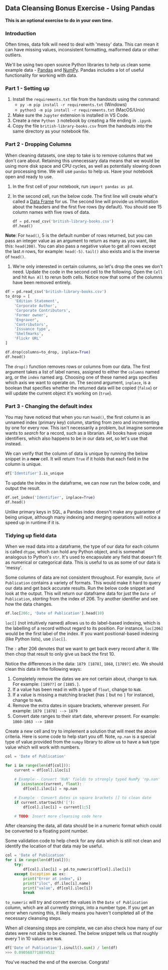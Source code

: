 ## Data Cleansing Bonus Exercise - Using Pandas

**This is an optional exercise to do in your own time.**

### Introduction

Often times, data folk will need to deal with 'messy' data. This can mean it can have missing values, inconsistent formatting, malformed data or other outliers.

We'll be using two open source Python libraries to help us clean some example data - [Pandas](https://pandas.pydata.org/) and [NumPy](https://numpy.org/). Pandas includes a lot of useful functionality for working with data.

### Part 1 - Setting up

1. Install the `requirements.txt` file from the handouts using the command:
    - `py -m pip install -r requirements.txt` (Windows)
    - `python3 -m pip install -r requirements.txt` (MacOS/Unix)
1. Make sure the `Jupyter` extension is installed in VS Code.
1. Create a new `Python 3` notebook by creating a file ending in `.ipynb`.
1. Copy the file `british-library-books.csv` from the handouts into the same directory as your notebook file.

### Part 2 - Dropping Columns

When cleaning datasets, one step to take is to remove columns that we don't care about. Retaining this unnecessary data means that we would be using more disk space and CPU cycles, as well as potentially slowing down our processing time. We will use `pandas` to help us. Have your notebook open and ready to use.

1. In the first cell of your notebook, run `import pandas as pd`.

1. In the second cell, run the below code. The first line will create what's called a [Data Frame](https://www.datacamp.com/community/tutorials/pandas-tutorial-dataframe-python) for us. The second line will provide us information about the headers and the first five rows (by default). You should see 15 column names with five rows of data.

    ```py
    df = pd.read_csv('british-library-books.csv')
    df.head()
    ```

**Note**: For `head()`, 5 is the default number of rows returned, but you can pass an integer value as an argument to return as many as you want, like this: `head(200)`. You can also pass a negative value to get all rows except the last _n_ rows, for example: `head(-5)`. `tail()` also exists and is the inverse of `head()`.

1. We're only interested in certain columns, so let's drop the ones we don't need. Update the code in the second cell to the following. Open the `Cell` and hit `Run All` to rerun both cells. Notice now that some of the columns have been removed entirely.

```py
df = pd.read_csv('british-library-books.csv')
to_drop = [
    'Edition Statement',
    'Corporate Author',
    'Corporate Contributors',
    'Former owner',
    'Engraver',
    'Contributors',
    'Issuance type',
    'Shelfmarks',
    'Flickr URL'
]

df.drop(columns=to_drop, inplace=True)
df.head()
```

The `drop()` function removes rows or columns from our data. The first argument takes a list of label names, assigned to either the `columns` named arg, or the `index` named arg. Choosing one of these named args specifies which axis we want to operate on. The second argument, `inplace`, is a boolean that specifies whether the returned data will be copied (`false`) or will update the current object it's working on (`true`).

### Part 3 - Changing the default index

You may have noticed that when you run `head()`, the first column is an unnamed index (primary key) column, starting from zero and incrementing by one for every row. This isn't necessarily a problem, but imagine someone wants to _search_ for a record, such as a librarian. All books have unique identifiers, which also happens to be in our data set, so let's use that instead.

We can verify that the column of data is unique by running the below snippet in a **new** cell. It will return `True` if it holds that each field in the column is unique.

```py
df['Identifier'].is_unique
```

To update the index in the dataframe, we can now run the below code, and output the result.

```py
df.set_index('Identifier', inplace=True)
df.head()
```

Unlike primary keys in SQL, a Pandas index doesn't make any guarantee of being unique, although many indexing and merging operations will notice a speed up in runtime if it is.

### Tidying up field data

When we read data into a dataframe, the type of our data for each column is called `dtype`, which can hold any Python object, and is somewhat analogous to Python's `str`. It's used to encapsulate any field that doesn't fit as numerical or categorical data. This is useful to us as some of our data is 'messy'.

Some columns of data are not consistent throughout. For example, `Date of Publication` contains a variety of formats. This would make it hard to query our data and get back accurate results. Run the below code snippet and look at the output. This will return our dataframe data for just the `Date of Publication`, _starting_ from the index of 206. Try another identifier and see how the data changes.

```py
df.loc[206:, 'Date of Publication'].head(10)
```

`loc[]` (not intuitively named) allows us to do label-based indexing, which is the labelling of a record without regard to its position. For instance, `loc[206]` would be the first label of the index. If you want positional-based indexing (like Python lists), use `iloc[]`.

The `:` after 206 denotes that we want to get back every record after it. We then chop that result to only give us back the first 10.

Notice the differences in the data: `1879 [1878]`, `1868`, `[1789?]` etc. We should clean this data in the following ways:

1. Completely remove the dates we are not certain about, change to `NaN`. For example: `[1897?]` or `[1885.]`.
1. If a value has been read in with a type of `float`, change to `NaN`.
1. If a value is missing a matching bracket (has `[` but no `]` for instance), change to `NaN`.
1. Remove the extra dates in square brackets, wherever present. For example: `1879 [1878] --> 1879`
1. Convert date ranges to their start date, wherever present. For example: `1860-1863 --> 1860`

Create a new cell and try to implement a solution that will meet the above criteria. Here is some code to help start you off. Note, `np.nan` is a special type of value provided from the `numpy` library to allow us to have a `NaN` type value which will work with numbers.

```py
col = 'Date of Publication'

for i in range(len(df[col])):
    current = df[col].iloc[i]
    
    # Example - Convert 'NaN' fields to strongly typed NumPy 'np.nan'
    if isinstance(current, float):
        df[col].iloc[i] = np.nan 

    # Example - Convert dates in square brackets [] to clean date
    if current.startswith('['):
        df[col].iloc[i] = current[1:5]

    # TODO: Insert more cleansing code here
```

After cleansing the data, all data should be in a numeric format which could be converted to a floating point number.

Some validation code to help check for any data which is still not clean and identify the location of that data may be useful.

```py
col = 'Date of Publication'
for i in range(len(df[col])):
    try:
        df[col].iloc[i] = pd.to_numeric(df[col].iloc[i])
    except Exception as ex:
        print("Error at index", i)
        print("iloc", df.iloc[i].name)
        print("value", df[col].iloc[i])
        break
```

`to_numeric` will try and convert the values in the `Date of Publication` column, which are all currently strings, into a number type. If you get an error when running this, it likely means you haven't completed all of the necessary cleansing steps.

When all cleansing steps are complete, we can also check how many of our dates were not able to be cleaned. The below snippet tells us that roughly every 1 in 10 values are `NaN`.

```py
df['Date of Publication'].isnull().sum() / len(df)
>>> 0.0905687718874532
```

You've reached the end of the exercise. Congrats!
